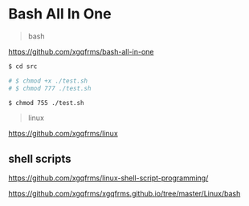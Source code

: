 # Bash All In One

> bash

https://github.com/xgqfrms/bash-all-in-one

```sh
$ cd src

# $ chmod +x ./test.sh
# $ chmod 777 ./test.sh

$ chmod 755 ./test.sh

```

> linux

https://github.com/xgqfrms/linux


## shell scripts


https://github.com/xgqfrms/linux-shell-script-programming/

https://github.com/xgqfrms/xgqfrms.github.io/tree/master/Linux/bash
